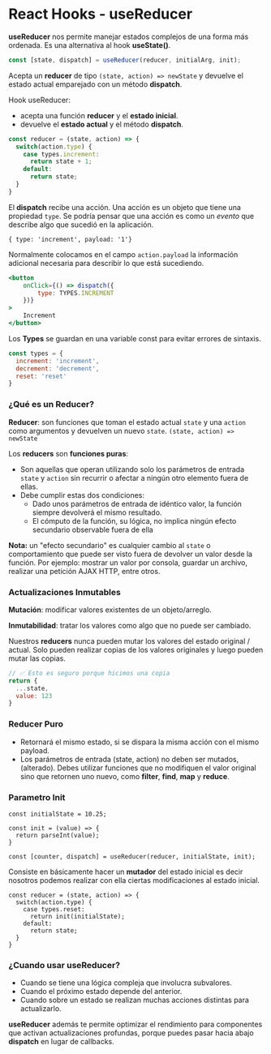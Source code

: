 # React Hooks - useReducer

**useReducer** nos permite manejar estados complejos de una forma más ordenada. Es una alternativa al hook **useState()**.

```javascript
const [state, dispatch] = useReducer(reducer, initialArg, init);
```

Acepta un **reducer** de tipo `(state, action) => newState` y devuelve el estado actual emparejado con un método **dispatch**.

Hook useReducer:

- acepta una función **reducer** y el **estado inicial**.
- devuelve el **estado actual** y el método **dispatch**.

```javascript
const reducer = (state, action) => {
  switch(action.type) {
    case types.increment:
      return state + 1;
    default:
      return state;
  }
}
```

El **dispatch** recibe una acción. Una acción es un objeto que tiene una propiedad `type`. Se podría pensar que una acción es como un *evento* que describe algo que sucedió en la aplicación.

`{ type: 'increment', payload: '1'}`

Normalmente colocamos en el campo `action.payload` la información adicional necesaria para describir lo que está sucediendo.

```jsx
<button 
    onClick={() => dispatch({ 
        type: TYPES.INCREMENT 
    })}
>
    Increment
</button>
```



Los **Types** se guardan en una variable const para evitar errores de sintaxis.

```javascript
const types = {
  increment: 'increment',
  decrement: 'decrement',
  reset: 'reset'
}
```



### ¿Qué es un Reducer?

**Reducer**: son funciones que toman el estado actual `state` y una `action` como argumentos y devuelven un nuevo `state`. `(state, action) => newState`

Los **reducers** son **funciones puras**:

- Son aquellas que operan utilizando solo los parámetros de entrada `state` y `action` sin recurrir o afectar a ningún otro elemento fuera de ellas.
- Debe cumplir estas dos condiciones:
  - Dado unos parámetros de entrada de idéntico valor, la función siempre devolverá el mismo resultado.
  - El cómputo de la función, su lógica, no implica ningún efecto secundario observable fuera de ella

**Nota:** un "efecto secundario" es cualquier cambio al `state` o comportamiento que puede ser visto fuera de devolver un valor desde la función. Por ejemplo: mostrar un valor por consola, guardar un archivo, realizar una petición AJAX HTTP, entre otros. 

### Actualizaciones Inmutables

**Mutación**: modificar valores existentes de un objeto/arreglo.

**Inmutabilidad**: tratar los valores como algo que no puede ser cambiado.

Nuestros **reducers** nunca pueden mutar los valores del estado original / actual. Solo pueden realizar copias de los valores originales y luego pueden mutar las copias.

```javascript
// ✅ Esto es seguro porque hicimos una copia
return {
  ...state,
  value: 123
}
```

### Reducer Puro

- Retornará el mismo estado, si se dispara la misma acción con el mismo payload.
- Los parámetros de entrada (state, action) no deben ser mutados, (alterado). Debes utilizar funciones que no modifiquen el valor original sino que retornen uno nuevo, como **filter**, **find**, **map** y **reduce**.



### Parametro Init 

```react
const initialState = 10.25;

const init = (value) => {
  return parseInt(value);
}

const [counter, dispatch] = useReducer(reducer, initialState, init);
```

Consiste en básicamente hacer un **mutador** del estado inicial es decir nosotros podemos realizar con ella ciertas modificaciones al estado inicial.

```react
const reducer = (state, action) => {
  switch(action.type) {
    case types.reset:
      return init(initialState);
    default:
      return state;
  }
}
```



### ¿Cuando usar useReducer?

- Cuando se tiene una lógica compleja que involucra subvalores.
- Cuando el próximo estado depende del anterior.
- Cuando sobre un estado se realizan muchas acciones distintas para actualizarlo.

**useReducer** además te permite optimizar el rendimiento para componentes que activan actualizaciones profundas, porque puedes pasar hacia abajo **dispatch** en lugar de callbacks.





